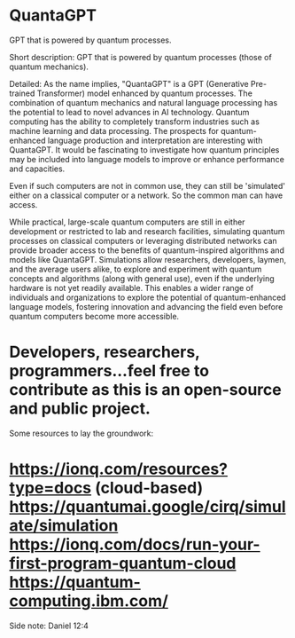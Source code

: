 # QuantaGPT
GPT that is powered by quantum processes.

Short description:
GPT that is powered by quantum processes (those of quantum mechanics). 

Detailed:
As the name implies, "QuantaGPT" is a GPT (Generative Pre-trained Transformer) model enhanced by quantum processes. The combination of quantum mechanics and natural language processing has the potential to lead to novel advances in AI technology. Quantum computing has the ability to completely transform industries such as machine learning and data processing. The prospects for quantum-enhanced language production and interpretation are interesting with QuantaGPT. It would be fascinating to investigate how quantum principles may be included into language models to improve or enhance performance and capacities.

Even if such computers are not in common use, they can still be 'simulated' either on a classical computer or a network. So the common man can have access.

While practical, large-scale quantum computers are still in either development or restricted to lab and research facilities, simulating quantum processes on classical computers or leveraging distributed networks can provide broader access to the benefits of quantum-inspired algorithms and models like QuantaGPT. Simulations allow researchers, developers, laymen, and the average users alike, to explore and experiment with quantum concepts and algorithms (along with general use), even if the underlying hardware is not yet readily available. This enables a wider range of individuals and organizations to explore the potential of quantum-enhanced language models, fostering innovation and advancing the field even before quantum computers become more accessible.

Developers, researchers, programmers...feel free to contribute as this is an open-source and public project.
=============
Some resources to lay the groundwork:

https://ionq.com/resources?type=docs (cloud-based)
https://quantumai.google/cirq/simulate/simulation
https://ionq.com/docs/run-your-first-program-quantum-cloud
https://quantum-computing.ibm.com/
===========



Side note: Daniel 12:4
